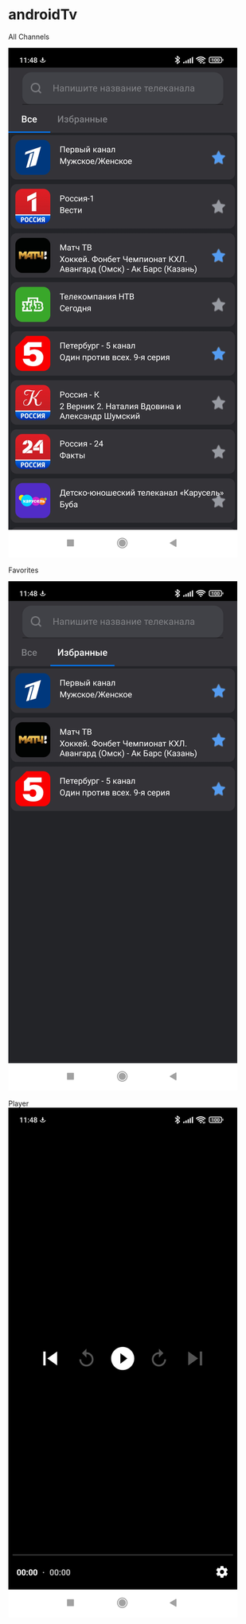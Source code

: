 # androidTv

All Channels

![Image alt](https://github.com/alawerfox/skreenshots/blob/main/1673946044962.jpg)

Favorites

![Image alt](https://github.com/alawerfox/skreenshots/blob/main/1673946044956.jpg)

Player
![Image alt](https://github.com/alawerfox/skreenshots/blob/main/1673946044951.jpg)
